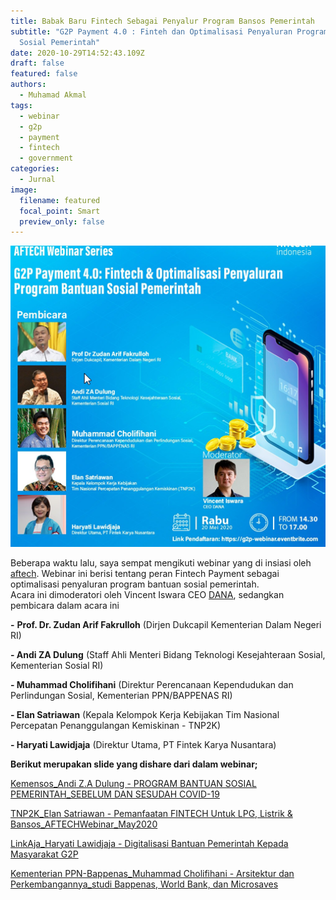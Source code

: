 ```yaml
---
title: Babak Baru Fintech Sebagai Penyalur Program Bansos Pemerintah
subtitle: "G2P Payment 4.0 : Finteh dan Optimalisasi Penyaluran Program Bantuan
  Sosial Pemerintah"
date: 2020-10-29T14:52:43.109Z
draft: false
featured: false
authors:
  - Muhamad Akmal
tags:
  - webinar
  - g2p
  - payment
  - fintech
  - government
categories:
  - Jurnal
image:
  filename: featured
  focal_point: Smart
  preview_only: false
---
```

![G2P Payment 4.0 Fintech & Optimalisasi Penyaluran Program Bantuan Sosial Pemerintah](aftech-seminar.png "G2P Payment 4.0 Fintech & Optimalisasi Penyaluran Program Bantuan Sosial Pemerintah")

Beberapa waktu lalu, saya sempat mengikuti webinar yang di insiasi oleh [aftech](https://fintech.id/id). Webinar ini berisi tentang peran Fintech Payment sebagai optimalisasi penyaluran program bantuan sosial pemerintah.\
Acara ini dimoderatori oleh Vincent Iswara CEO [DANA](dana.id), sedangkan pembicara dalam acara ini

**\-** **Prof. Dr. Zudan Arif Fakrulloh** (Dirjen Dukcapil Kementerian Dalam Negeri RI)

**\- Andi ZA Dulung** (Staff Ahli Menteri Bidang Teknologi Kesejahteraan Sosial, Kementerian Sosial RI)

**\- Muhammad Cholifihani** (Direktur Perencanaan Kependudukan dan Perlindungan Sosial, Kementerian PPN/BAPPENAS RI)

**\- Elan Satriawan** (Kepala Kelompok Kerja Kebijakan Tim Nasional Percepatan Penanggulangan Kemiskinan - TNP2K) 

**\- Haryati Lawidjaja** (Direktur Utama, PT Fintek Karya Nusantara)

**Berikut merupakan slide yang dishare dari dalam webinar;**

[Kemensos_Andi Z.A Dulung - PROGRAM BANTUAN SOSIAL PEMERINTAH_SEBELUM DAN SESUDAH COVID-19](https://drive.google.com/file/d/1IBCDZvt8LHOxHzzLOQWfimf9rJ1RnP6y/view?usp=sharing)

[](https://drive.google.com/file/d/1IBCDZvt8LHOxHzzLOQWfimf9rJ1RnP6y/view?usp=sharing)[TNP2K_Elan Satriawan - Pemanfaatan FINTECH Untuk LPG, Listrik & Bansos_AFTECHWebinar_May2020](https://drive.google.com/file/d/1-wY0yN9Z5KVuNBP-QC9l0MECT5jhu35Y/view?usp=sharing)

[LinkAja_Haryati Lawidjaja - Digitalisasi Bantuan Pemerintah Kepada Masyarakat G2P](https://drive.google.com/file/d/1dvscN5FeRi_BcKygFYGpxnVz_URq1Ycd/view?usp=sharing)

[Kementerian PPN-Bappenas_Muhammad Cholifihani - Arsitektur dan Perkembangannya_studi Bappenas, World Bank, dan Microsaves](https://drive.google.com/file/d/1OFs6zePH2B-RV8Dn8hqh3ftYmz4g4hnE/view?usp=sharing)